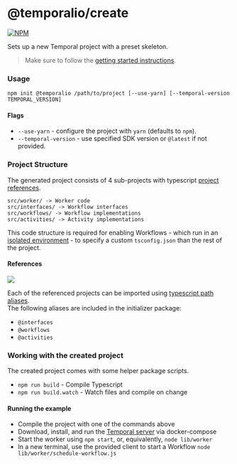 # @temporalio/create

[![NPM](https://img.shields.io/npm/v/@temporalio/create)](https://www.npmjs.com/package/@temporalio/create)

Sets up a new Temporal project with a preset skeleton.

> Make sure to follow the [getting started instructions](/docs/node/getting-started/#install-system-dependencies).

### Usage

```
npm init @temporalio /path/to/project [--use-yarn] [--temporal-version TEMPORAL_VERSION]
```

#### Flags

- `--use-yarn` - configure the project with `yarn` (defaults to `npm`).
- `--temporal-version` - use specified SDK version or `@latest` if not provided.

### Project Structure

The generated project consists of 4 sub-projects with typescript [project references][ts-project-references].

```
src/worker/ -> Worker code
src/interfaces/ -> Workflow interfaces
src/workflows/ -> Workflow implementations
src/activities/ -> Activity implementations
```

This code structure is required for enabling Workflows - which run in an [isolated environment](/docs/node/hello-world/#workflows) - to specify a custom `tsconfig.json` than the rest of the project.

#### References

[![](https://mermaid.ink/svg/eyJjb2RlIjoiZ3JhcGggVERcbiAgICBXUksod29ya2VyKSAtLT4gV0ZcbiAgICBXRih3b3JrZmxvd3MpIC0tPiBJXG4gICAgV0YgLS0-IEFcbiAgICBBKGFjdGl2aXRpZXMpIC0tPiBJXG4gICAgV1JLIC0tPiBJXG4gICAgSShpbnRlcmZhY2VzKSIsIm1lcm1haWQiOnsidGhlbWUiOiJkZWZhdWx0IiwiZmxvd2NoYXJ0Ijp7ImN1cnZlIjoiYmFzaXMifSwidGhlbWVDU1MiOiIubGFiZWwgZm9yZWlnbk9iamVjdCB7IG92ZXJmbG93OiB2aXNpYmxlOyB9In0sInVwZGF0ZUVkaXRvciI6ZmFsc2V9)](https://mermaid-js.github.io/mermaid-live-editor/#/edit/eyJjb2RlIjoiZ3JhcGggVERcbiAgICBXUksod29ya2VyKSAtLT4gV0ZcbiAgICBXRih3b3JrZmxvd3MpIC0tPiBJXG4gICAgV0YgLS0-IEFcbiAgICBBKGFjdGl2aXRpZXMpIC0tPiBJXG4gICAgV1JLIC0tPiBJXG4gICAgSShpbnRlcmZhY2VzKSIsIm1lcm1haWQiOnsidGhlbWUiOiJkZWZhdWx0IiwiZmxvd2NoYXJ0Ijp7ImN1cnZlIjoiYmFzaXMifSwidGhlbWVDU1MiOiIubGFiZWwgZm9yZWlnbk9iamVjdCB7IG92ZXJmbG93OiB2aXNpYmxlOyB9In0sInVwZGF0ZUVkaXRvciI6ZmFsc2V9)

Each of the referenced projects can be imported using [typescript path aliases][tsconfig-paths].  
The following aliases are included in the initializer package:

- `@interfaces`
- `@workflows`
- `@activities`

### Working with the created project

The created project comes with some helper package scripts.

- `npm run build` - Compile Typescript
- `npm run build.watch` - Watch files and compile on change

#### Running the example

- Compile the project with one of the commands above
- Download, install, and run the [Temporal server][local-server] via docker-compose
- Start the worker using `npm start`, or, equivalently, `node lib/worker`
- In a new terminal, use the provided client to start a Workflow `node lib/worker/schedule-workflow.js`

[ts-project-references]: https://www.typescriptlang.org/tsconfig#references
[npm-init]: https://docs.npmjs.com/cli/v6/commands/npm-init
[tsconfig-paths]: https://www.typescriptlang.org/tsconfig#paths
[local-server]: /docs/server/quick-install
